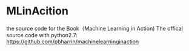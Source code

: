 MLinAcition
===========
the source code for the Book（Machine Learning in Action)
The offical source code with python2.7: https://github.com/pbharrin/machinelearninginaction
